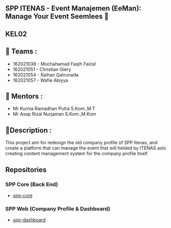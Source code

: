 
## SPP ITENAS - Event Manajemen (EeMan): Manage Your Event Seemlees 👋

## KEL02

## 🙋‍ Teams :

- 162021038 - Mochahamad Faqih Faizal
- 162021051 - Christian Giery
- 162021054 - Raihan Qatrunada
- 162021057 - Wafie Abiyya


## 🧙 Mentors :

- Mr Kurnia Ramadhan Putra S.Kom.,M.T
- Mr Asep Rizal Nurjaman S.Kom.,M.Kom

## 🍿Description :

This project aim for redesign the old company profile of SPP Itenas, and create a platform that can manage the event that will helded by ITENAS aslo creating content management system for the company profile itself

## Repositories

### SPP Core (Back End)

- [spp-core](https://github.com/spp-itenas/spp-core)

### SPP Web (Company Profile & Dashboard)

- [spp-dashboard](https://github.com/spp-itenas/spp-web)
